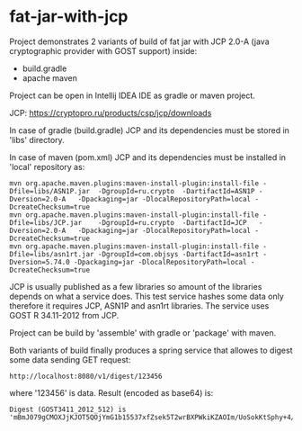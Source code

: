 # fat-jar-with-jcp

Project demonstrates 2 variants of build of fat jar with JCP 2.0-A (java cryptographic provider with GOST support) inside:
* build.gradle
* apache maven

Project can be open in Intellij IDEA IDE as gradle or maven project.

JCP: https://cryptopro.ru/products/csp/jcp/downloads

In case of gradle (build.gradle) JCP and its dependencies must be stored in 'libs' directory.

In case of maven (pom.xml) JCP and its dependencies must be installed in 'local' repository as:
```
mvn org.apache.maven.plugins:maven-install-plugin:install-file -Dfile=libs/ASN1P.jar  -DgroupId=ru.crypto  -DartifactId=ASN1P -Dversion=2.0-A   -Dpackaging=jar -DlocalRepositoryPath=local -DcreateChecksum=true
mvn org.apache.maven.plugins:maven-install-plugin:install-file -Dfile=libs/JCP.jar    -DgroupId=ru.crypto  -DartifactId=JCP   -Dversion=2.0-A   -Dpackaging=jar -DlocalRepositoryPath=local -DcreateChecksum=true
mvn org.apache.maven.plugins:maven-install-plugin:install-file -Dfile=libs/asn1rt.jar -DgroupId=com.objsys -DartifactId=asn1rt -Dversion=5.74.0 -Dpackaging=jar -DlocalRepositoryPath=local -DcreateChecksum=true
```

JCP is usually published as a few libraries so amount of the libraries depends on what a service does. 
This test service hashes some data only therefore it requires JCP, ASN1P and asn1rt libraries.
The service uses GOST R 34.11-2012 from JCP.

Project can be build by 'assemble' with gradle or 'package' with maven.

Both variants of build finally produces a spring service that allowes to digest some data sending GET request:
```
http://localhost:8080/v1/digest/123456
```
where '123456' is data.
Result (encoded as base64) is:
```
Digest (GOST3411_2012_512) is 'mBmJ079gCMOXJjKJOT5QOjYmG1b15537xfZsek5T2wrBXPWkiKZAOIm/UoSokKtSphy+4/IlVSiZYFALonN7Hg=='
```
